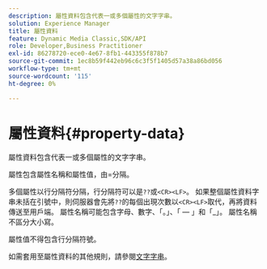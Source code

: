 ```yaml
---
description: 屬性資料包含代表一或多個屬性的文字字串。
solution: Experience Manager
title: 屬性資料
feature: Dynamic Media Classic,SDK/API
role: Developer,Business Practitioner
exl-id: 86278720-ece0-4e67-8fb1-443355f878b7
source-git-commit: 1ec8b59f442eb96c6c3f5f1405d57a38a86bd056
workflow-type: tm+mt
source-wordcount: '115'
ht-degree: 0%

---
```


# 屬性資料{#property-data}

屬性資料包含代表一或多個屬性的文字字串。

屬性包含屬性名稱和屬性值，由=分隔。

多個屬性以行分隔符分隔，行分隔符可以是`??`或`<CR><LF>`。 如果整個屬性資料字串未括在引號中，則伺服器會先將`??`的每個出現次數以`<CR><LF>`取代，再將資料傳送至用戶端。 屬性名稱可能包含字母、數字、「。」、「 — 」和「_」。 屬性名稱不區分大小寫。

屬性值不得包含行分隔符號。

如需套用至屬性資料的其他規則，請參閱[文字字串](../../../../../../is-api/image-catalog/image-serving-api-ref/c-image-catalog-reference/c-overview/c-common-data-types/r-text-string.md#reference-ae0a9e181b0e40c6bcdb43af7f481d63)。
